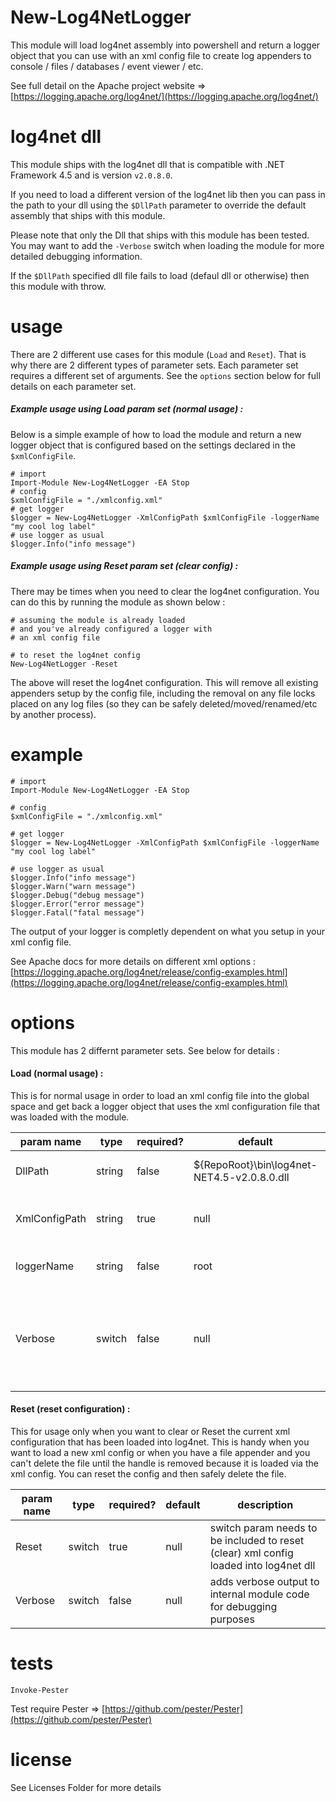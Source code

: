New-Log4NetLogger
=================

This module will load log4net assembly into powershell and return a logger object that you can use with an xml config file to create log appenders to console / files / databases / event viewer / etc.

See full detail on the Apache project website => [https://logging.apache.org/log4net/](https://logging.apache.org/log4net/)

log4net dll
===========

This module ships with the log4net dll that is compatible with .NET Framework 4.5 and is version `v2.0.8.0`.

If you need to load a different version of the log4net lib then you can pass in the path to your dll using the `$DllPath` parameter to override the default assembly that ships with this module.

Please note that only the Dll that ships with this module has been tested. You may want to add the `-Verbose` switch when loading the module for more detailed debugging information.

If the `$DllPath` specified dll file fails to load (defaul dll or otherwise) then this module with throw.

usage
=====

There are 2 different use cases for this module (`Load` and `Reset`). That is why there are 2 different types of parameter sets. Each parameter set requires a different set of arguments. See the `options` section below for full details on each parameter set.

##### Example usage using Load param set (normal usage) :

Below is a simple example of how to load the module and return a new logger object that is configured based on the settings declared in the `$xmlConfigFile`. 

```
# import
Import-Module New-Log4NetLogger -EA Stop
# config
$xmlConfigFile = "./xmlconfig.xml"
# get logger
$logger = New-Log4NetLogger -XmlConfigPath $xmlConfigFile -loggerName "my cool log label"
# use logger as usual
$logger.Info("info message")
```

##### Example usage using Reset param set (clear config) :

There may be times when you need to clear the log4net configuration. You can do this by running the module as shown below :

```
# assuming the module is already loaded
# and you've already configured a logger with
# an xml config file

# to reset the log4net config
New-Log4NetLogger -Reset
```

The above will reset the log4net configuration. This will remove all existing appenders setup by the config file, including the removal on any file locks placed on any log files (so they can be safely deleted/moved/renamed/etc by another process).

example
=======

```
# import
Import-Module New-Log4NetLogger -EA Stop

# config
$xmlConfigFile = "./xmlconfig.xml"

# get logger
$logger = New-Log4NetLogger -XmlConfigPath $xmlConfigFile -loggerName "my cool log label"

# use logger as usual
$logger.Info("info message")
$logger.Warn("warn message")
$logger.Debug("debug message")
$logger.Error("error message")
$logger.Fatal("fatal message")
```

The output of your logger is completly dependent on what you setup in your xml config file.

See Apache docs for more details on different xml options : [https://logging.apache.org/log4net/release/config-examples.html](https://logging.apache.org/log4net/release/config-examples.html)

options
=======

This module has 2 differnt parameter sets. See below for details :

#### Load (normal usage) :

This is for normal usage in order to load an xml config file into the global space and get back a logger object that uses the xml configuration file that was loaded with the module.

| param name | type | required? | default | description |
| -----------| -----| ----------| --------| ------------|
| DllPath | string | false | ${RepoRoot}\bin\log4net-NET4.5-v2.0.8.0.dll | DLL to load the log4net lib |
| XmlConfigPath | string | true | null | Xml config file to load log4net settings |
| loggerName | string | false | root | label for the logger object |
| Verbose | switch | false | null | adds verbose output to internal module code for debugging purposes |


#### Reset (reset configuration) :

This for usage only when you want to clear or Reset the current xml configuration that has been loaded into log4net. This is handy when you want to load a new xml config or when you have a file appender and you can't delete the file until the handle is removed because it is loaded via the xml config. You can reset the config and then safely delete the file.

| param name | type | required? | default | description |
| -----------| -----| ----------| --------| ------------|
| Reset  | switch | true | null | switch param needs to be included to reset (clear) xml config loaded into log4net dll |
| Verbose | switch | false | null | adds verbose output to internal module code for debugging purposes |

tests
=====

```
Invoke-Pester
```

Test require Pester => [https://github.com/pester/Pester](https://github.com/pester/Pester)

license
=======

See Licenses Folder for more details

